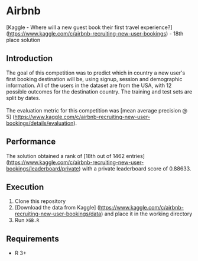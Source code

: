 # Airbnb
[Kaggle - Where will a new guest book their first travel experience?] (https://www.kaggle.com/c/airbnb-recruiting-new-user-bookings) - 18th place solution

## Introduction
The goal of this competition was to predict which in country a new user's first booking destination will be, using signup, session and demographic information.
All of the users in the dataset are from the USA, with 12 possible outcomes for the destination country.
The training and test sets are split by dates.
<br><br>
The evaluation metric for this competition was [mean average precision @ 5] (https://www.kaggle.com/c/airbnb-recruiting-new-user-bookings/details/evaluation).

## Performance
The solution obtained a rank of [18th out of 1462 entries] (https://www.kaggle.com/c/airbnb-recruiting-new-user-bookings/leaderboard/private)
with a private leaderboard score of 0.88633.<br>

## Execution
1. Clone this repository <br>
2. [Download the data from Kaggle] (https://www.kaggle.com/c/airbnb-recruiting-new-user-bookings/data) and place it in the working directory
3. Run `XGB.R`

## Requirements
* R 3+
